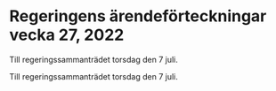 # Regeringens ärendeförteckningar vecka 27, 2022

Till regeringssammanträdet torsdag den 7 juli.

Till regeringssammanträdet torsdag den 7 juli.
